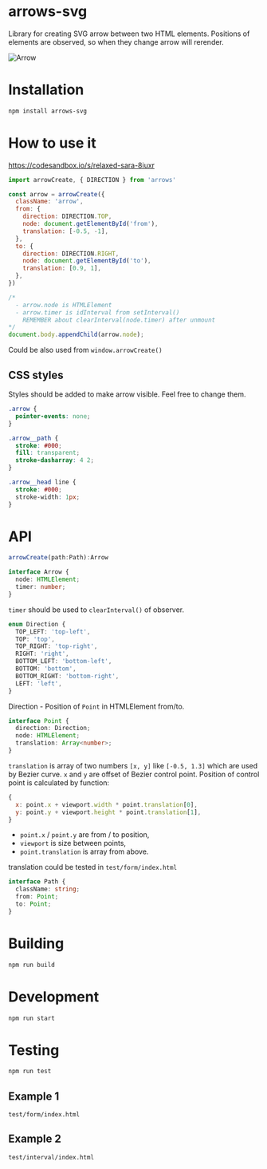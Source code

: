 # arrows-svg
Library for creating SVG arrow between two HTML elements. Positions of elements are observed, so when they change arrow will rerender.

![Arrow](docs/arrow-1.png?raw=true "Arrow example")

# Installation

```sh
npm install arrows-svg
```
# How to use it

https://codesandbox.io/s/relaxed-sara-8iuxr

```js
import arrowCreate, { DIRECTION } from 'arrows'

const arrow = arrowCreate({
  className: 'arrow',
  from: {
    direction: DIRECTION.TOP,
    node: document.getElementById('from'),
    translation: [-0.5, -1],
  },
  to: {
    direction: DIRECTION.RIGHT,
    node: document.getElementById('to'),
    translation: [0.9, 1],
  },
})

/*
  - arrow.node is HTMLElement
  - arrow.timer is idInterval from setInterval()
    REMEMBER about clearInterval(node.timer) after unmount
*/
document.body.appendChild(arrow.node);
```

Could be also used from `window.arrowCreate()`

## CSS styles
Styles should be added to make arrow visible. Feel free to change them.

```css
.arrow {
  pointer-events: none;
}

.arrow__path {
  stroke: #000;
  fill: transparent;
  stroke-dasharray: 4 2;
}

.arrow__head line {
  stroke: #000;
  stroke-width: 1px;        
}
```

# API
```typescript
arrowCreate(path:Path):Arrow
```

```typescript
interface Arrow {
  node: HTMLElement;
  timer: number;
}
```

`timer` should be used to `clearInterval()` of observer.

```typescript
enum Direction {
  TOP_LEFT: 'top-left',
  TOP: 'top',
  TOP_RIGHT: 'top-right',
  RIGHT: 'right',
  BOTTOM_LEFT: 'bottom-left',
  BOTTOM: 'bottom',
  BOTTOM_RIGHT: 'bottom-right',
  LEFT: 'left',
}
```

Direction - Position of `Point` in HTMLElement from/to.

```typescript
interface Point {
  direction: Direction;
  node: HTMLElement;
  translation: Array<number>;
}
```

`translation` is array of two numbers `[x, y]` like `[-0.5, 1.3]` which are used by Bezier curve. `x` and `y` are offset of Bezier control point. Position of control point is calculated by function:

```javascript
{
  x: point.x + viewport.width * point.translation[0],
  y: point.y + viewport.height * point.translation[1],
}
```

- `point.x` / `point.y` are from / to position,
- `viewport` is size between points,
- `point.translation` is array from above.

translation could be tested in `test/form/index.html`

```typescript
interface Path {
  className: string;
  from: Point;
  to: Point;
}
```

# Building
```sh
npm run build
```

# Development
```sh
npm run start
```

# Testing
```sh
npm run test
```

## Example 1
```
test/form/index.html
```

## Example 2
```
test/interval/index.html
```